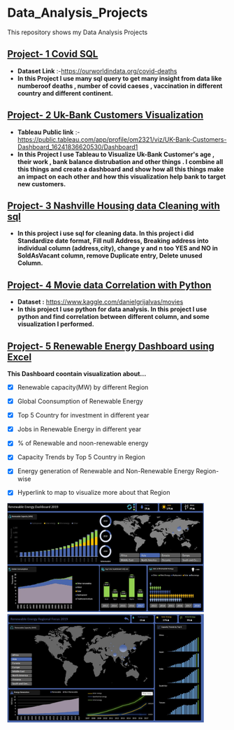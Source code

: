 # Data_Analysis_Projects
This repository shows my Data Analysis Projects
## [Project- 1 Covid SQL](https://github.com/patelom5917/Data_Analysis_Projects/blob/master/Project-1%20COVID%20SQL%20Project.sql)
* **Dataset Link** :-https://ourworldindata.org/covid-deaths
* **In this Project I use many sql query to get many insight from data like  numberoof deaths , number of covid caeses , vaccination  in different country and different continent.**

## [Project- 2 Uk-Bank Customers Visualization](https://github.com/patelom5917/Data_Analysis_Projects/blob/master/UK-Bank-Customers.pptx)
* **Tableau Public link** :-https://public.tableau.com/app/profile/om2321/viz/UK-Bank-Customers-Dashboard_16241836620530/Dashboard1
* **In this Project I use Tableau to Visualize Uk-Bank Customer's age , their work , bank balance distrubation and other things . I combine all this things and create a dashboard and show how all this things make an impact on each other and how this visualization help bank to target new customers.**

## [Project- 3 Nashville Housing data Cleaning with sql](https://github.com/patelom5917/Data_Analysis_Projects/blob/master/Project-3%20Data%20Cleaning%20with%20SQL.sql)
* **In this project i use sql for cleaning data. In this project i did Standardize date format, Fill null Address, Breaking address into individual column (address,city), change y and n too YES and NO in SoldAsVacant column, remove Duplicate entry, Delete unused Column.**

## [Project- 4 Movie data Correlation with Python](https://github.com/patelom5917/Data_Analysis_Projects/blob/master/Project-4%20Data%20Correlation%20with%20python.ipynb)
* **Dataset :** https://www.kaggle.com/danielgrijalvas/movies
*  **In this project I use python for data analysis. In this project I use python and find correlation between different column, and some visualization I performed.**

## [Project- 5 Renewable Energy Dashboard using Excel](https://github.com/patelom5917/Data_Analysis_Projects/blob/master/Renewable%20energy%20dashboard-1.xlsm)
**This Dashboard coontain visualization about...**
- [x] Renewable capacity(MW) by different Region
- [x] Global Coonsumption of Renewable Energy
- [x] Top 5 Country for investment in different year
- [x] Jobs in Renewable Energy in different year
- [x] % of Renewable and noon-renewable energy
- [x] Capacity Trends by Top 5 Country in Region
- [x] Energy generation of Renewable and Non-Renewable Energy Region-wise
- [x] Hyperlink to map to visualize more about that Region


<p><img width="450" height="250" src="https://github.com/patelom5917/Data_Analysis_Projects/blob/master/Renewable%20energy%20dashboard-1.jpg" /><img width="450" height="250" src="https://github.com/patelom5917/Data_Analysis_Projects/blob/master/Renewable%20energy%20dashboard-2.jpg" /></p>
